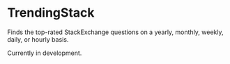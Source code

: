 # TrendingStack

Finds the top-rated StackExchange questions on a yearly, monthly, weekly, daily, or hourly basis.

Currently in development.